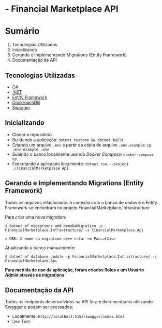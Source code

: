 

# - Financial Marketplace API

# Sumário

1. Tecnologias Utilizadas
2. Inicializando
3. Gerando e Implementando Migrations (Entity Framework)
4. Documentação da API

## Tecnologias Utilizadas

- [C#](https://dotnet.microsoft.com/pt-br/languages/csharp)
- [.NET](https://dotnet.microsoft.com/pt-br/)
- [Entity Framework](https://learn.microsoft.com/pt-br/ef/)
- [CockroachDB](https://www.cockroachlabs.com/)
- [Swagger](https://swagger.io/)

## Inicializando

- Clonar o repositório
- Buildando a aplicação: `dotnet restore && dotnet build`
- Criando um arquivo `.env` a partir da cópia do arquivo `.env.example`: `cp .env.example .env`
- Subindo o banco localmente usando _Docker Compose_: `docker-compose up`
- Executando a aplicação localmente: `dotnet run --project ./FinancialMarketplace.Api`

## Gerando e Implementando Migrations (Entity Framework)

Todos os arquivos relacionados à conexão com o banco de dados e o Entity Framework se encontram no projeto FinancialMarketplace.Infrastructure

Para criar uma nova migration:

```
$ dotnet ef migrations add NomeDaMigration -p FinancialMarketplace.Infrastructure/ -s FinancialMarketplace.Api

> OBS: O nome da migration deve estar em PascalCase

```

Atualizando o banco manualmente:

```
$ dotnet ef database update -p FinancialMarketplace.Infrastructure/ -s FinancialMarketplace.Api

```

**Para medida de uso da aplicação, foram criados Roles e um Usuário Admin através de migrations**

## Documentação da API

Todos os endpoints desenvolvidos na API foram documentados utilizando Swagger e podem ser acessados:

- Localmente: `http://localhost:5153/swagger/index.html`
- Dev Test: ``
